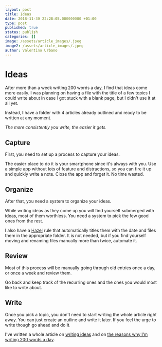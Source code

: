 ```yaml
---
layout: post
title: Ideas
date: 2018-11-30 22:28:05.000000000 +01:00
type: post
published: true
status: publish
categories: []
image: /assets/article_images/.jpeg
image2: /assets/article_images/.jpeg
author: Valentino Urbano
---
```


# Ideas

After more than a week writing 200 words a day, I find that ideas come more easily. I was planning on having a file with the title of a few topics I could write about in case I got stuck with a blank page, but I didn't use it at all yet.

Instead, I have a folder with 4 articles already outlined and ready to be written at any moment.

_The more consistently you write, the easier it gets._

## Capture

First, you need to set up a process to capture your ideas.

The easier place to do it is your smartphone since it's always with you. Use a simple app without lots of feature and distractions, so you can fire it up and quickly write a note. Close the app and forget it. No time wasted.

## Organize

After that, you need a system to organize your ideas.

While writing ideas as they come up you will find yourself submerged with ideas, most of them worthless. You need a system to pick the few good ones from the rest.

I also have a [Hazel][1] rule that automatically titles them with the date and files them in the appropriate folder. It is not needed, but if you find yourself moving and renaming files manually more than twice, automate it.

## Review

Most of this process will be manually going through old entries once a day, or once a week and review them.

Go back and keep track of the recurring ones and the ones you would most like to write about.

## Write

Once you pick a topic, you don't need to start writing the whole article right away. You can just create an outline and write it later. If you feel the urge to write though go ahead and do it.

I've written a whole article on [writing ideas][2] and on [the reasons why I'm writing 200 words a day][3].

[1]: https://www.noodlesoft.com/
[2]: https://200wordsaday.com/words/writing-ideas-325bf94d83d7ad3
[3]: https://200wordsaday.com/words/why-am-i-writing-200-words-a-day-965c00104fb0e96
